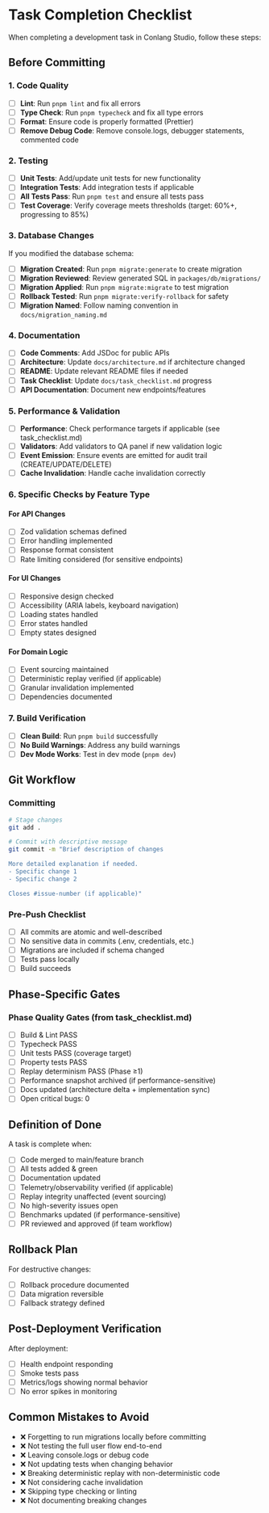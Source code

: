 # Task Completion Checklist

When completing a development task in Conlang Studio, follow these steps:

## Before Committing

### 1. Code Quality
- [ ] **Lint**: Run `pnpm lint` and fix all errors
- [ ] **Type Check**: Run `pnpm typecheck` and fix all type errors
- [ ] **Format**: Ensure code is properly formatted (Prettier)
- [ ] **Remove Debug Code**: Remove console.logs, debugger statements, commented code

### 2. Testing
- [ ] **Unit Tests**: Add/update unit tests for new functionality
- [ ] **Integration Tests**: Add integration tests if applicable
- [ ] **All Tests Pass**: Run `pnpm test` and ensure all tests pass
- [ ] **Test Coverage**: Verify coverage meets thresholds (target: 60%+, progressing to 85%)

### 3. Database Changes
If you modified the database schema:
- [ ] **Migration Created**: Run `pnpm migrate:generate` to create migration
- [ ] **Migration Reviewed**: Review generated SQL in `packages/db/migrations/`
- [ ] **Migration Applied**: Run `pnpm migrate:migrate` to test migration
- [ ] **Rollback Tested**: Run `pnpm migrate:verify-rollback` for safety
- [ ] **Migration Named**: Follow naming convention in `docs/migration_naming.md`

### 4. Documentation
- [ ] **Code Comments**: Add JSDoc for public APIs
- [ ] **Architecture**: Update `docs/architecture.md` if architecture changed
- [ ] **README**: Update relevant README files if needed
- [ ] **Task Checklist**: Update `docs/task_checklist.md` progress
- [ ] **API Documentation**: Document new endpoints/features

### 5. Performance & Validation
- [ ] **Performance**: Check performance targets if applicable (see task_checklist.md)
- [ ] **Validators**: Add validators to QA panel if new validation logic
- [ ] **Event Emission**: Ensure events are emitted for audit trail (CREATE/UPDATE/DELETE)
- [ ] **Cache Invalidation**: Handle cache invalidation correctly

### 6. Specific Checks by Feature Type

#### For API Changes
- [ ] Zod validation schemas defined
- [ ] Error handling implemented
- [ ] Response format consistent
- [ ] Rate limiting considered (for sensitive endpoints)

#### For UI Changes
- [ ] Responsive design checked
- [ ] Accessibility (ARIA labels, keyboard navigation)
- [ ] Loading states handled
- [ ] Error states handled
- [ ] Empty states designed

#### For Domain Logic
- [ ] Event sourcing maintained
- [ ] Deterministic replay verified (if applicable)
- [ ] Granular invalidation implemented
- [ ] Dependencies documented

### 7. Build Verification
- [ ] **Clean Build**: Run `pnpm build` successfully
- [ ] **No Build Warnings**: Address any build warnings
- [ ] **Dev Mode Works**: Test in dev mode (`pnpm dev`)

## Git Workflow

### Committing
```bash
# Stage changes
git add .

# Commit with descriptive message
git commit -m "Brief description of changes

More detailed explanation if needed.
- Specific change 1
- Specific change 2

Closes #issue-number (if applicable)"
```

### Pre-Push Checklist
- [ ] All commits are atomic and well-described
- [ ] No sensitive data in commits (.env, credentials, etc.)
- [ ] Migrations are included if schema changed
- [ ] Tests pass locally
- [ ] Build succeeds

## Phase-Specific Gates

### Phase Quality Gates (from task_checklist.md)
- [ ] Build & Lint PASS
- [ ] Typecheck PASS
- [ ] Unit tests PASS (coverage target)
- [ ] Property tests PASS
- [ ] Replay determinism PASS (Phase ≥1)
- [ ] Performance snapshot archived (if performance-sensitive)
- [ ] Docs updated (architecture delta + implementation sync)
- [ ] Open critical bugs: 0

## Definition of Done

A task is complete when:
- [ ] Code merged to main/feature branch
- [ ] All tests added & green
- [ ] Documentation updated
- [ ] Telemetry/observability verified (if applicable)
- [ ] Replay integrity unaffected (event sourcing)
- [ ] No high-severity issues open
- [ ] Benchmarks updated (if performance-sensitive)
- [ ] PR reviewed and approved (if team workflow)

## Rollback Plan

For destructive changes:
- [ ] Rollback procedure documented
- [ ] Data migration reversible
- [ ] Fallback strategy defined

## Post-Deployment Verification

After deployment:
- [ ] Health endpoint responding
- [ ] Smoke tests pass
- [ ] Metrics/logs showing normal behavior
- [ ] No error spikes in monitoring

## Common Mistakes to Avoid

- ❌ Forgetting to run migrations locally before committing
- ❌ Not testing the full user flow end-to-end
- ❌ Leaving console.logs or debug code
- ❌ Not updating tests when changing behavior
- ❌ Breaking deterministic replay with non-deterministic code
- ❌ Not considering cache invalidation
- ❌ Skipping type checking or linting
- ❌ Not documenting breaking changes